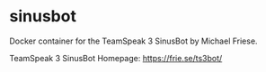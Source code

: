 # sinusbot

Docker container for the TeamSpeak 3 SinusBot by Michael Friese.

TeamSpeak 3 SinusBot Homepage: https://frie.se/ts3bot/


